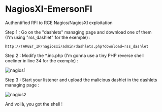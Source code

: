 # NagiosXI-EmersonFI
Authentified RFI to RCE Nagios/NagiosXI exploitation

Step 1 : 
Go on the "dashlets" managing page and download one of them (I'm using "rss_dashlet" for the exemple) : 
```
http://TARGET_IP/nagiosxi/admin/dashlets.php?download=rss_dashlet
```

Step 2 : 
Modify the *.inc.php (I'm gonna use a tiny PHP reverse shell oneliner in line 34 for the exemple) :

![nagios1](https://user-images.githubusercontent.com/61753065/120605130-ffea4080-c44d-11eb-9dd6-bfba1ae56403.png)

Step 3 : 
Start your listener and upload the malicious dashlet in the dashlets managing page :

![nagios2](https://user-images.githubusercontent.com/61753065/120605611-8e5ec200-c44e-11eb-9111-40ee68ac35d8.png)

And voilà, you got the shell ! 
